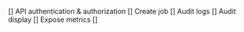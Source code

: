 [] API authentication & authorization
[] Create job
[] Audit logs
[] Audit display
[] Expose metrics
[]